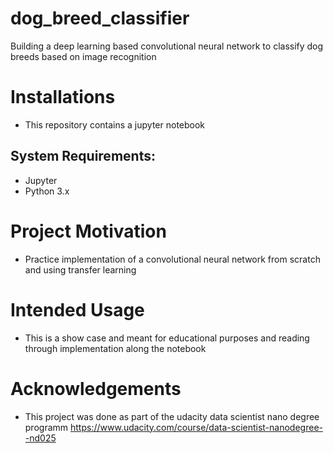 # dog_breed_classifier
Building a deep learning based convolutional neural network to classify dog breeds based on image recognition

# Installations

* This repository contains a jupyter notebook
##  System Requirements: 
* Jupyter
* Python 3.x

# Project Motivation

* Practice implementation of a convolutional neural network from scratch and using transfer learning

# Intended Usage

* This is a show case and meant for educational purposes and reading through implementation along the notebook

# Acknowledgements

* This project was done as part of the udacity data scientist nano degree programm https://www.udacity.com/course/data-scientist-nanodegree--nd025
